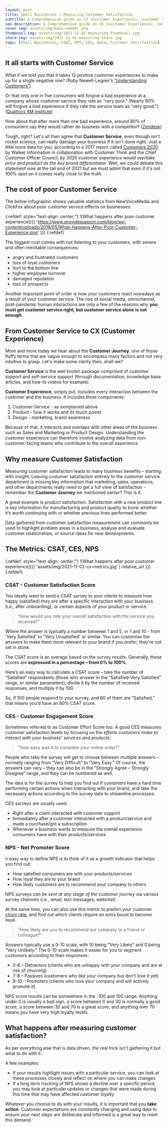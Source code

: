 ```yaml
---
layout: post
title: Small Businesses | Measuring Customer Satisfaction
subtitle: A Comprehensive guide on CX (Customer Experience), customer satisfaction, and how to measure it successfully.
seo-description: A Comprehensive guide on CX (Customer Experience), customer satisfaction, and how to measure it successfully. | Ao Collaboration
cover-img: assets/img/main-header.png
thumbnail-img: assets/img/2021-11-02-measuring-thumbnail.jpg
share-img: assets/img/2021-11-02-measuring-share.jpg
tags: [Small Businesses, CSAT, NPS, CES, Data, Customer Satisfaction]
---
```


## It all starts with Customer Service

What if we told yuo that it takes 12 positive customer experiences to make up for a single negative one? (Ruby Newell-Legner’s [”Understanding Customers“](http://ww2.glance.net/wp-content/uploads/2015/07/Counting-the-customer_-Glance_eBook-4.pdf))

Or that only one in five consumers will forgive a bad experience at a company whose customer service they rate as “very poor.” (Nearly 80% will forgive a bad experience if they rate the service team as “very good.”) ([Qualtrics XM Institute](https://success.qualtrics.com/rs/542-FMF-412/images/ROI%20of%20customer%20experience%202020.pdf))

How about that after more than one bad experience, around 80% of consumers say they would rather do business with a competitor? ([Zendesk](https://d1eipm3vz40hy0.cloudfront.net/pdf/cxtrends/cx-trends-2020-full-report.pdf))

Tough, right? Let's all then agree that **Customer Service**, even though isn't rocket science, can really damage your business if it isn't done right. Just a little more data for you: according to a 2017 report called [Customers 2020](https://walkerinfo.com/cxleader/customers-2020-a-progress-report/) by Walker Information in collaboration with Customer Think and the Chief Customer Officer Council, *by 2020 customer experience would overtake price and product as the key brand differentiator*. Well, we could debate this statement now at the tail end of 2021 but we must admit that even if it's not 100% spot on it comes really close to the truth.

## The cost of poor Customer Service

The below infographic shows valuable statistics from NewVoiceMedia and ClickFox about poor customer service effects on businesses:

{:refdef: style="text-align: center;"}
![What happens after poor customer experience]({{ 'https://www.providesupport.com/blog/wp-content/uploads/2019/05/What-Happens-After-Poor-Customer-Experience.png' }})
{:refdef}

The biggest cost comes with not listening to your customers, with severe and often inevitable consequences:

- angry and frustrated customers
- loss of loyal customers
- hurt to the bottom line
- higher employee turnover
- damaged reputation
- loss of prospects

Another important point of order is how your customers react nowadays as a result of your customer service. The rise of social media, omnichannel, post-pandemic human interactions are only a few of the reasons why **you must get customer service right, but customer service alone is not enough**.

## From Customer Service to CX (Customer Experience)

More and more today we hear about the **Customer Journey**, one of those fluffy terms that are vague enough to encompass many factors and not very intuitive to grasp. Let's make some clarity then, shall we?

**Customer Service** is the well known package comprised of customer support and self-service support (through documentation, knowledge base articles, and how-to videos for example).

**Customer Experience**, simply put, includes every interaction between the customer and the business. It includes three components:
1. Customer Service - as exmplained above
2. Product - how it works and its touch points
3. Design - marketing, brand awareness

Because of that, it interacts and overlaps with other areas of the business such as Sales and Marketing or Product Design. Understanding the customer experience can therefore involve analyzing data from non-customer-facing teams who contribute to the overall experience.

## Why measure Customer Satisfaction

Measuring customer satisfaction leads to many business benefits – starting with insight. Leaving customer satisfaction entirely to the customer service department is missing key information that marketing, sales, operations, and other departments really need to get a full view of satisfaction - remember the **Customer Journey** we mentioned earlier? This is it.

A great example is product satisfaction. Satisfaction with a new product line is key information for manufacturing and product quality to know whether it’s worth continuing with or whether previous lines performed better.

Data gathered from customer satisfaction measurement can commonly be used to highlight problem areas in a business, analyse and evaluate customer relationships, or source ideas for new developments.

## The Metrics: CSAT, CES, NPS

{:refdef: style="text-align: center;"}
![What happens after poor customer experience]({{ 'assets/img/2021-11-02-cx-metrics.jpg' | relative_url }})
{:refdef}

### CSAT - Customer Satisfaction Score

You ideally want to send a CSAT survey to your clients to measure how happy (satisfied) they are after a specific interaction with your business (i.e., after onboarding), or certain aspects of your product or service.

> “How would you rate your overall satisfaction with the service you received?”

Where the answer is typically a number between 1 and 5, or 1 and 10 - from 'Very Satisfied' to "Very Unsatisfied' or similar. You can customise the answers to make them more relevant to your brand if you prefer, they're not set in stone.

The CSAT score is an average based on the survey results. Generally, these scores are **expressed in a percentage – from 0% to 100%**.

Here’s an easy way to calculate a CSAT score – take the number of “Satisfied” respondents (those who answer in the “Satisfied-Very Satisfied” range, or similar parameters), divide it by the number of received responses, and multiply it by 100.

So, if 100 people respond to your survey, and 80 of them are “Satisfied,” that means you’d have an 80% CSAT score.

### CES - Customer Engagement Score

Sometimes referred to as Customer Effort Score too. A good CES measures customer satisfaction levels by focusing on the *efforts customers make to interact with your business’ services and products*.

> "How easy was it to complete your online order?"

People who take the survey will get to choose between multiple answers – normally ranging from “Very Difficult” to “Very Easy.” Of course, the answers can vary – they can also be in the “Strongly Agree – Strongly Disagree” range, and they can be numbered as well.

The idea is for the survey to help you find out if customers have a hard time performing certain actions when interacting with your brand, and take the necessary actions according to the survey data to streamline processes.

CES surveys are usually used:

- Right after a client interacted with customer support
- Immediately after a customer interacted with a product/service and made a purchase/got a subscription
- Whenever a business wants to measure the overall experience consumers have with their products/services

### NPS - Net Promoter Score

n easy way to define NPS is to think of it as a growth indicator that helps you find out:

- How satisfied consumers are with your products/services
- How loyal they are to your brand
- How likely customers are to recommend your company to others

NPS surveys *can be sent at any stage of the customer journey* via various survey channels (i.e., email, text messages, webchat)

At the same time, you can also use this metric to predict your customer [churn rate](https://www.salesforce.com/resources/articles/how-calculate-customer-churn-and-revenue-churn/), and find out which clients require an extra boost to become loyal.

> “How likely are you to recommend our company to a friend or colleague?”

Answers typically use a 0-10 scale, with 10 being “Very Likely” and 0 being “Very Unlikely.” The 0-10 scale makes it easier for you to segment customers according to their responses:

- 0-6 – Detractors (clients who are unhappy with your company and are at risk of churning)
- 7-8 – Passives (customers who like your company but don’t love it yet)
- 9-10 – Promoters (clients who love your company and will actively promote it)

NPS score results can be somewhere in the -100 and 100 range. Anything under 0 is usually a bad sign, a score between 0 and 30 is normally a good score, a score between 30 and 70 is a great score, and anything over 70 means you have very high loyalty levels.

## What happens after measuring customer satisfaction?

As per everything else that is data driven, the real trick isn't gathering it but what to do with it.

A few examples:

- If your results highlight issues with a particular service, you can look at these processes closely and reflect on where you can make changes
- If a long term tracking of NPS shows a decline over a specific period, you may look at particular updates or changes that were made during this time that may have affected customer loyalty

Whatever you choose to do with your results, it is important that you **take action**. Customer expectations are constantly changing and using data to ensure your next steps are deliberate and informed is a great way to meet this demand.
